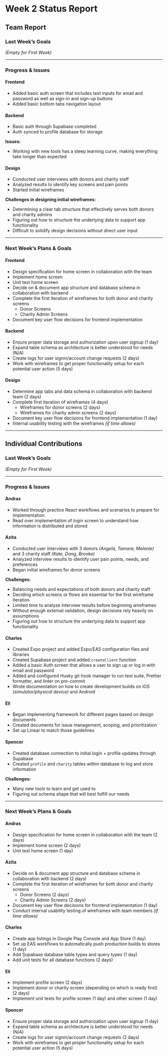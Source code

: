 # Week 2 Status Report

## Team Report

### Last Week’s Goals
*(Empty for First Week)*

---

### Progress & Issues

#### Frontend
- Added basic auth screen that includes text inputs for email and password as well as sign-in and sign-up buttons  
- Added basic bottom tabs navigation layout  

#### Backend
- Basic auth through Supabase completed  
- Auth synced to profile database for storage  

**Issues:**
- Working with new tools has a steep learning curve, making everything take longer than expected  

#### Design
- Conducted user interviews with donors and charity staff  
- Analyzed results to identify key screens and pain points  
- Started initial wireframes  

**Challenges in designing initial wireframes:**
- Determining a clear tab structure that effectively serves both donors and charity admins  
- Figuring out how to structure the underlying data to support app functionality  
- Difficult to solidify design decisions without direct user input  

---

### Next Week’s Plans & Goals

#### Frontend
- Design specification for home screen in collaboration with the team  
- Implement home screen  
- Unit test home screen  
- Decide on & document app structure and database schema in collaboration with backend  
- Complete the first iteration of wireframes for both donor and charity screens  
  - Donor Screens  
  - Charity Admin Screens  
- Document key user flow decisions for frontend implementation  

#### Backend
- Ensure proper data storage and authorization upon user signup (1 day)  
- Expand table schema as architecture is better understood for needs (N/A)  
- Create logs for user signin/account change requests (2 days)  
- Work with wireframes to get proper functionality setup for each potential user action (5 days)  

#### Design
- Determine app tabs and data schema in collaboration with backend team (2 days)  
- Complete first iteration of wireframes (4 days)  
  - Wireframes for donor screens (2 days)  
  - Wireframes for charity admin screens (2 days)  
- Document key user flow decisions for frontend implementation (1 day)  
- Internal usability testing with the wireframes *(if time allows)*  

---

## Individual Contributions

### Last Week’s Goals
*(Empty for First Week)*

---

### Progress & Issues

#### Andras
- Worked through practice React workflows and scenarios to prepare for implementation  
- Read over implementation of login screen to understand how information is distributed and stored  

#### Azita
- Conducted user interviews with 3 donors *(Angela, Tamara, Melanie)* and 3 charity staff *(Kate, Dong, Brooke)*  
- Analyzed interview results to identify user pain points, needs, and preferences  
- Began initial wireframes for donor screens  

**Challenges:**
- Balancing needs and expectations of both donors and charity staff  
- Deciding which screens or flows are essential for the first wireframe iteration  
- Limited time to analyze interview results before beginning wireframes  
- Without enough external validation, design decisions rely heavily on assumptions  
- Figuring out how to structure the underlying data to support app functionality  

#### Charles
- Created Expo project and added Expo/EAS configuration files and libraries  
- Created Supabase project and added `createClient` function  
- Added a basic Auth screen that allows a user to sign up or log in with email and password  
- Added and configured Husky git hook manager to run test suite, Prettier formatter, and linter on pre-commit  
- Wrote documentation on how to create development builds on iOS *(simulator/physical device)* and Android  

#### Eli
- Began implementing framework for different pages based on design documents  
- Created documents for issue management, scoping, and prioritization  
- Set up Linear to match those guidelines  

#### Spencer
- Created database connection to initial login + profile updates through Supabase  
- Created `profile` and `charity` tables within database to log and store information  

**Challenges:**
- Many new tools to learn and get used to  
- Figuring out schema shape that will best fulfill our needs  

---

### Next Week’s Plans & Goals

#### Andras
- Design specification for home screen in collaboration with the team (2 days)  
- Implement home screen (2 days)  
- Unit test home screen (1 day)  

#### Azita
- Decide on & document app structure and database schema in collaboration with backend (2 days)  
- Complete the first iteration of wireframes for both donor and charity screens  
  - Donor Screens (2 days)  
  - Charity Admin Screens (2 days)  
- Document key user flow decisions for frontend implementation (1 day)  
- Conduct internal usability testing of wireframes with team members *(if time allows)*  

#### Charles
- Create app listings in Google Play Console and App Store (1 day)  
- Set up EAS workflows to automatically push production builds to stores (1 day)  
- Add Supabase database table types and query types (1 day)  
- Add unit tests for all database functions (2 days)  

#### Eli
- Implement profile screen (2 days)  
- Implement donor or charity screen (depending on which is ready first) (2 days)  
- Implement unit tests for profile screen (1 day) and other screen (1 day)  

#### Spencer
- Ensure proper data storage and authorization upon user signup (1 day)  
- Expand table schema as architecture is better understood for needs (N/A)  
- Create logs for user signin/account change requests (2 days)  
- Work with wireframes to get proper functionality setup for each potential user action (5 days)  

